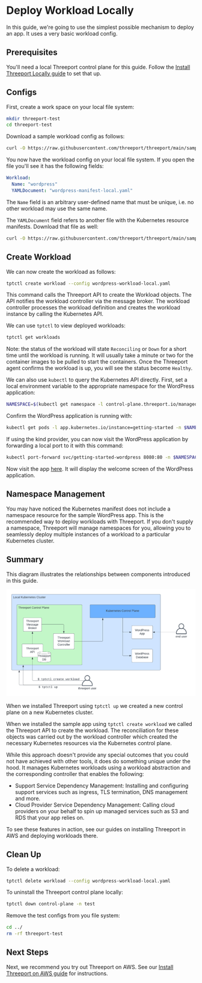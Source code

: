 # Deploy Workload Locally

In this guide, we're going to use the simplest possible mechanism to deploy an
app.  It uses a very basic workload config.

## Prerequisites

You'll need a local Threeport control plane for this guide.  Follow the [Install
Threeport Locally guide](../install/install-threeport-local.md) to set that up.

## Configs

First, create a work space on your local file system:

```bash
mkdir threeport-test
cd threeport-test
```

Download a sample workload config as follows:

```bash
curl -O https://raw.githubusercontent.com/threeport/threeport/main/samples/wordpress-workload-local.yaml
```

You now have the workload config on your local file system.  If you open the file you'll
see it has the following fields:

```yaml
Workload:
  Name: "wordpress"
  YAMLDocument: "wordpress-manifest-local.yaml"
```

The `Name` field is an arbitrary user-defined name that must be unique, i.e. no
other workload may use the same name.

The `YAMLDocument` field refers to another file with the Kubernetes resource
manifests.  Download that file as well:

```bash
curl -O https://raw.githubusercontent.com/threeport/threeport/main/samples/wordpress-manifest-local.yaml
```

## Create Workload

We can now create the workload as follows:

```bash
tptctl create workload --config wordpress-workload-local.yaml
```

This command calls the Threeport API to create the Workload objects.
The API notifies the workload controller via the message broker.  The workload
controller processes the workload definition and creates the workload instance
by calling the Kubernetes API.

We can use `tptctl` to view deployed workloads:

```bash
tptctl get workloads
```

Note: the status of the workload will state `Reconciling` or `Down` for a short
time until the workload is running.  It will usually take a minute or two for
the container images to be pulled to start the containers.  Once the Threeport
agent confirms the workload is up, you will see the status become `Healthy`.

We can also use `kubectl` to query the Kubernetes API directly. First, set a local
environment variable to the appropriate namespace for the WordPress application:

```bash
NAMESPACE=$(kubectl get namespace -l control-plane.threeport.io/managed-by=threeport -o=jsonpath='{.items[0].metadata.name}')
```

Confirm the WordPress application is running with:

```bash
kubectl get pods -l app.kubernetes.io/instance=getting-started -n $NAMESPACE
```

If using the kind provider, you can now visit the WordPress application by
forwarding a local port to it with this command:

```bash
kubectl port-forward svc/getting-started-wordpress 8080:80 -n $NAMESPACE
```

Now visit the app [here](http://localhost:8080).  It will display the welcome screen of
the WordPress application.

## Namespace Management

You may have noticed the Kubernetes manifest does not include a namespace
resource for the sample WordPress app.  This is the recommended way to deploy
workloads with Threeport.  If you don't supply a namespace, Threeport will
manage namespaces for you, allowing you to seamlessly deploy multiple instances
of a workload to a particular Kubernetes cluster.

## Summary

This diagram illustrates the relationships between components introduced in this
guide.

![Threeport Getting Started](../img/ThreeportGettingStartedWordpress.png)

When we installed Threeport using `tptctl up` we created a new
control plane on a new Kubernetes cluster.

When we installed the sample app using `tptctl create workload` we called the Threeport
API to create the workload.  The reconciliation for these objects was carried
out by the workload controller which created the necessary Kubernetes resources
via the Kubernetes control plane.

While this approach doesn't provide any special outcomes that you could not have
achieved with other tools, it does do something unique under the hood.  It
manages Kubernetes workloads using a workload abstraction and the corresponding
controller that enables the following:

* Support Service Dependency Management: Installing and configuring support
  services such as ingress, TLS termination, DNS management and more.
* Cloud Provider Service Dependency Management: Calling cloud providers on your
  behalf to spin up managed services such as S3 and RDS that your app relies on.

To see these features in action, see our guides on installing Threeport in AWS
and deploying workloads there.

## Clean Up

To delete a workload:
```bash
tptctl delete workload --config wordpress-workload-local.yaml
```

To uninstall the Threeport control plane locally:

```bash
tptctl down control-plane -n test
```

Remove the test configs from you file system:

```bash
cd ../
rm -rf threeport-test
```

## Next Steps

Next, we recommend you try out Threeport on AWS.  See our [Install Threeport on
AWS guide](../install/install-threeport-aws.md) for instructions.

